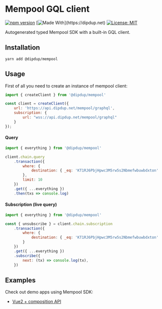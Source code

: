 # Mempool GQL client

[![npm version](https://badge.fury.io/js/%40dipdup%2Fmempool.svg)](https://badge.fury.io/js/%40dipdup%2Fmempool)
[![Made With](https://img.shields.io/badge/made%20with-dipdup-blue.svg?)](https://dipdup.net)
[![License: MIT](https://img.shields.io/badge/License-MIT-yellow.svg)](https://opensource.org/licenses/MIT)

Autogenerated typed Mempool SDK with a built-in GQL client.

## Installation

```
yarn add @dipdup/mempool
```

## Usage

First of all you need to create an instance of mempool client:
```js
import { createClient } from '@dipdup/mempool'

const client = createClient({
    url: 'https://api.dipdup.net/mempool/graphql',
    subscription: {
        url: "wss://api.dipdup.net/mempool/graphql"
    }
});
```

#### Query

```js
import { everything } from '@dipdup/mempool'

client.chain.query
    .transaction({
        where: { 
            destination: { _eq: 'KT1RJ6PbjHpwc3M5rw5s2Nbmefwbuwbdxton' }
        },
        limit: 10
    })
    .get({ ...everything })
    .then(txs => console.log)
```

#### Subscription (live query)

```js
import { everything } from '@dipdup/mempool'

const { unsubscribe } = client.chain.subscription
    .transaction({
        where: { 
            destination: { _eq: 'KT1RJ6PbjHpwc3M5rw5s2Nbmefwbuwbdxton' }
        }
    })
    .get({ ...everything })
    .subscribe({
        next: (tx) => console.log(tx),
    })
```

## Examples

Check out demo apps using Mempool SDK:
* [Vue2 + composition API](https://github.com/dipdup-net/dipdup-ts/tree/master/examples/mempool-vue-composable)
